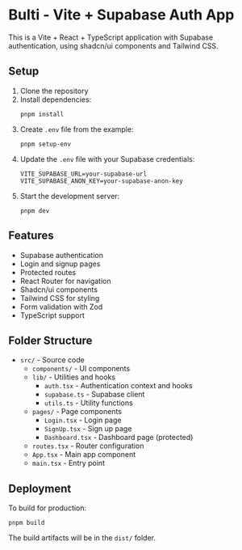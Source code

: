 # Bulti - Vite + Supabase Auth App

This is a Vite + React + TypeScript application with Supabase authentication, using shadcn/ui components and Tailwind CSS.

## Setup

1. Clone the repository
2. Install dependencies:
   ```
   pnpm install
   ```
3. Create `.env` file from the example:
   ```
   pnpm setup-env
   ```
4. Update the `.env` file with your Supabase credentials:
   ```
   VITE_SUPABASE_URL=your-supabase-url
   VITE_SUPABASE_ANON_KEY=your-supabase-anon-key
   ```
5. Start the development server:
   ```
   pnpm dev
   ```

## Features

- Supabase authentication
- Login and signup pages
- Protected routes
- React Router for navigation
- Shadcn/ui components
- Tailwind CSS for styling
- Form validation with Zod
- TypeScript support

## Folder Structure

- `src/` - Source code
  - `components/` - UI components
  - `lib/` - Utilities and hooks
    - `auth.tsx` - Authentication context and hooks
    - `supabase.ts` - Supabase client
    - `utils.ts` - Utility functions
  - `pages/` - Page components
    - `Login.tsx` - Login page
    - `SignUp.tsx` - Sign up page
    - `Dashboard.tsx` - Dashboard page (protected)
  - `routes.tsx` - Router configuration
  - `App.tsx` - Main app component
  - `main.tsx` - Entry point

## Deployment

To build for production:

```
pnpm build
```

The build artifacts will be in the `dist/` folder.